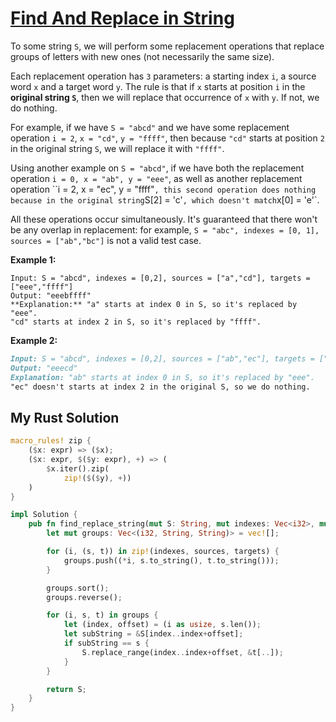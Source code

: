 # [Find And Replace in String](https://leetcode.com/problems/find-and-replace-in-string/)

To some string `S`, we will perform some replacement operations that replace groups of letters with new ones (not necessarily the same size).

Each replacement operation has `3` parameters: a starting index `i`, a source word `x` and a target word `y`. The rule is that if `x` starts at position `i` in the **original string `S`**, then we will replace that occurrence of `x` with `y`. If not, we do nothing.

For example, if we have `S = "abcd"` and we have some replacement operation `i = 2`, `x = "cd"`, `y = "ffff"`, then because `"cd"` starts at position `2` in the original string `S`, we will replace it with `"ffff"`.

Using another example on `S = "abcd"`, if we have both the replacement operation `i = 0, x = "ab", y = "eee"`, as well as another replacement operation ``i = 2, x = "ec", y = "ffff"`, this second operation does nothing because in the original string`S[2] = 'c'`, which doesn't match`x[0] = 'e'`.

All these operations occur simultaneously. It's guaranteed that there won't be any overlap in replacement: for example, `S = "abc", indexes = [0, 1], sources = ["ab","bc"]` is not a valid test case.

**Example 1:**

```
Input: S = "abcd", indexes = [0,2], sources = ["a","cd"], targets = ["eee","ffff"]
Output: "eeebffff"
**Explanation:** "a" starts at index 0 in S, so it's replaced by "eee".
"cd" starts at index 2 in S, so it's replaced by "ffff".
```

**Example 2:**

```md
Input: S = "abcd", indexes = [0,2], sources = ["ab","ec"], targets = ["eee","ffff"]
Output: "eeecd"
Explanation: "ab" starts at index 0 in S, so it's replaced by "eee".
"ec" doesn't starts at index 2 in the original S, so we do nothing.
```

## My Rust Solution

```rust
macro_rules! zip {
    ($x: expr) => ($x);
    ($x: expr, $($y: expr), +) => (
        $x.iter().zip(
            zip!($($y), +))
    )
}

impl Solution {
    pub fn find_replace_string(mut S: String, mut indexes: Vec<i32>, mut sources: Vec<String>, mut targets: Vec<String>) -> String {
        let mut groups: Vec<(i32, String, String)> = vec![];

        for (i, (s, t)) in zip!(indexes, sources, targets) {
            groups.push((*i, s.to_string(), t.to_string()));
        }

        groups.sort();
        groups.reverse();

        for (i, s, t) in groups {
            let (index, offset) = (i as usize, s.len());
            let subString = &S[index..index+offset];
            if subString == s {
                S.replace_range(index..index+offset, &t[..]);
            }
        }

        return S;
    }
}
```
